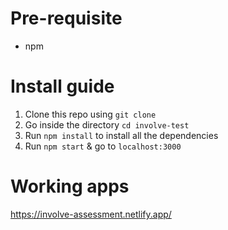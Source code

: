 # Pre-requisite
- npm

# Install guide

1. Clone this repo using `git clone`
2. Go inside the directory `cd involve-test`
3. Run `npm install` to install all the dependencies
4. Run `npm start` & go to `localhost:3000`

# Working apps
https://involve-assessment.netlify.app/
